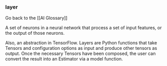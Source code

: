 ### layer

Go back to the [[AI Glossary]]


A set of neurons in a neural network that process a set of input features, or the output of those neurons.

Also, an abstraction in TensorFlow. Layers are Python functions that take Tensors and configuration options as input and produce other tensors as output. Once the necessary Tensors have been composed, the user can convert the result into an Estimator via a model function.

